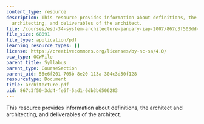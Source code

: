 ```yaml
---
content_type: resource
description: This resource provides information about definitions, the architect and
  architecting, and deliverables of the architect.
file: /courses/esd-34-system-architecture-january-iap-2007/867c3f503dd4fe6f5ad16db3b6506283_architecture.pdf
file_size: 68091
file_type: application/pdf
learning_resource_types: []
license: https://creativecommons.org/licenses/by-nc-sa/4.0/
ocw_type: OCWFile
parent_title: Syllabus
parent_type: CourseSection
parent_uid: 56e6f201-705b-8e20-113a-304c3d50f128
resourcetype: Document
title: architecture.pdf
uid: 867c3f50-3dd4-fe6f-5ad1-6db3b6506283
---
```

This resource provides information about definitions, the architect and architecting, and deliverables of the architect.